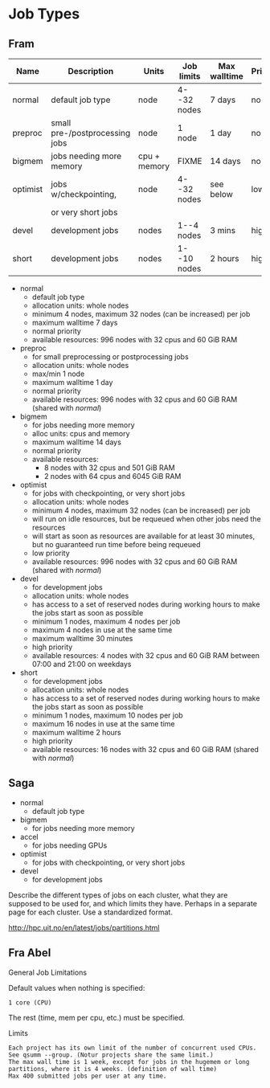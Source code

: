 # Job Types

## Fram


| Name     | Description                    | Units        | Job limits  | Max walltime | Priority |
|----------|--------------------------------|--------------|-------------|--------------|----------|
| normal   | default job type               | node         | 4--32 nodes | 7 days       | normal   |
| preproc  | small pre-/postprocessing jobs | node         | 1 node      | 1 day        | normal   |
| bigmem   | jobs needing more memory       | cpu + memory | FIXME       | 14 days      | normal   |
| optimist | jobs w/checkpointing,          | node         | 4--32 nodes | see below    | low      |
|          | or very short jobs             |              |             |              |          |
| devel    | development jobs               | nodes        | 1--4 nodes  | 3 mins       | high     |
| short    | development jobs               | nodes        | 1--10 nodes | 2 hours      | high     |


- normal
    - default job type
    - allocation units: whole nodes
	- minimum 4 nodes, maximum 32 nodes (can be increased) per job
	- maximum walltime 7 days
    - normal priority
	- available resources: 996 nodes with 32 cpus and 60 GiB RAM
- preproc
    - for small preprocessing or postprocessing jobs
	- allocation units: whole nodes
	- max/min 1 node
	- maximum walltime 1 day
	- normal priority
	- available resources: 996 nodes with 32 cpus and 60 GiB RAM
      (shared with _normal_)
- bigmem
    - for jobs needing more memory
	- alloc units: cpus and memory
	- maximum walltime 14 days
	- normal priority
	- available resources:
	    - 8 nodes with 32 cpus and 501 GiB RAM
	    - 2 nodes with 64 cpus and 6045 GiB RAM
- optimist
    - for jobs with checkpointing, or very short jobs
    - allocation units: whole nodes
	- minimum 4 nodes, maximum 32 nodes (can be increased) per job
    - will run on idle resources, but be requeued when other jobs need
      the resources
	- will start as soon as resources are available for at least 30
      minutes, but no guaranteed run time before being requeued
    - low priority
	- available resources: 996 nodes with 32 cpus and 60 GiB RAM
      (shared with _normal_)
- devel
    - for development jobs
    - allocation units: whole nodes
    - has access to a set of reserved nodes during working hours to
      make the jobs start as soon as possible
	- minimum 1 nodes, maximum 4 nodes per job
	- maximum 4 nodes in use at the same time
    - maximum walltime 30 minutes
    - high priority
	- available resources: 4 nodes with 32 cpus and 60 GiB RAM between
      07:00 and 21:00 on weekdays
- short
    - for development jobs
    - allocation units: whole nodes
    - has access to a set of reserved nodes during working hours to
      make the jobs start as soon as possible
	- minimum 1 nodes, maximum 10 nodes per job
	- maximum 16 nodes in use at the same time
    - maximum walltime 2 hours
    - high priority
	- available resources: 16 nodes with 32 cpus and 60 GiB RAM
      (shared with _normal_)

## Saga

- normal
    - default job type
- bigmem
    - for jobs needing more memory
- accel
    - for jobs needing GPUs
- optimist
    - for jobs with checkpointing, or very short jobs
- devel
    - for development jobs




Describe the different types of jobs on each cluster, what they are supposed
to be used for, and which limits they have.  Perhaps in a separate page for
each cluster.  Use a standardized format.

http://hpc.uit.no/en/latest/jobs/partitions.html

## Fra Abel

General Job Limitations

Default values when nothing is specified:

    1 core (CPU)

The rest (time, mem per cpu, etc.) must be specified.

Limits

    Each project has its own limit of the number of concurrent used CPUs. See qsumm --group. (Notur projects share the same limit.)
    The max wall time is 1 week, except for jobs in the hugemem or long partitions, where it is 4 weeks. (definition of wall time)
    Max 400 submitted jobs per user at any time.
